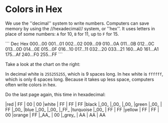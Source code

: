 # Colors in Hex

We use the ''decimal'' system to write numbers. Computers can save memory by using the //hexadecimal// system, or ''hex''. It uses letters in place of some numbers: `A` for 10, `B` for 11, up to `F` for 15.

<aside>
```
Dec   Hex
000...00
001...01
002...02
009...09
010...0A
011...0B
012...0C
013...0D
014...0E
015...0F
016...10
017...11
032...20
033...21
160...A0
161...A1
175...Af
240...F0
255...FF
```
</aside>

Take a look at the chart on the right:

In decimal white is `255255255`, which is 9 spaces long. In hex white is `ffffff`, which is only 6 spaces long. Because it takes up less space, computers often write colors in hex.

Do the last page again, this time in hexadecimal:

<table data-code-cols="2 3 4">
|red         | FF      | 00      | 00
|white       | FF      | FF      | FF
|black       |_00_     |_00_     |_00_
|green       |_00_     | FF      |_00_
|blue        |_00_     |_00_     |_FF_
|turquoise   |_00_     | FF      | FF
|yellow      | FF      | FF      | 00
|orange      | FF      |_AA_     | 00
|_grey_      | AA      | AA      | AA
</table>